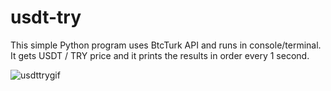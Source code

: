 # usdt-try
This simple Python program uses BtcTurk API and runs in console/terminal. It gets USDT / TRY price and it prints the results in order every 1 second.

![usdttrygif](https://user-images.githubusercontent.com/46112568/142285378-838a5b6a-ba68-4ef1-9f6d-92c645986ec1.gif)
